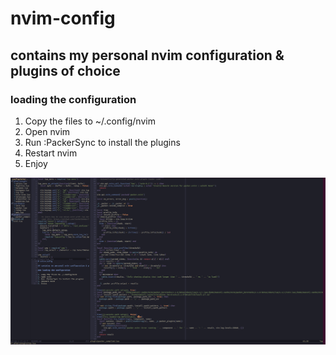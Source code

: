 # nvim-config

## contains my personal nvim configuration & plugins of choice

### loading the configuration

1. Copy the files to ~/.config/nvim
2. Open nvim
3. Run :PackerSync to install the plugins
4. Restart nvim
5. Enjoy

![nvim](resources/nvim.png)
